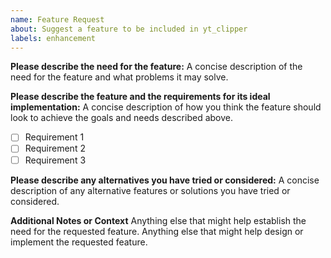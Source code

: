 ```yaml
---
name: Feature Request
about: Suggest a feature to be included in yt_clipper
labels: enhancement
---
```


**Please describe the need for the feature:**
A concise description of the need for the feature and what problems it may solve.

**Please describe the feature and the requirements for its ideal implementation:**
A concise description of how you think the feature should look to achieve the goals and needs described above.

- [ ] Requirement 1
- [ ] Requirement 2
- [ ] Requirement 3

**Please describe any alternatives you have tried or considered:**
A concise description of any alternative features or solutions you have tried or considered.

**Additional Notes or Context**
Anything else that might help establish the need for the requested feature.
Anything else that might help design or implement the requested feature.
